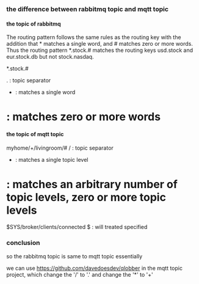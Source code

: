 ### the difference between rabbitmq topic and mqtt topic

#### the topic of rabbitmq
The routing pattern follows the same rules as the routing key with the addition 
that * matches a single word, and # matches zero or more words.
Thus the routing pattern *.stock.# matches the routing keys usd.stock 
and eur.stock.db but not stock.nasdaq.

*.stock.#

. : topic separator
* : matches a single word
# : matches zero or more words

#### the topic of mqtt topic

myhome/+/livingroom/#
/ : topic separator
+ : matches a single topic level
# : matches an arbitrary number of topic levels, zero or more topic levels


$SYS/broker/clients/connected
$ : will treated specified

### conclusion
so the rabbitmq topic is same to mqtt topic essentially

we can use https://github.com/davedoesdev/qlobber in the mqtt topic project,
which change the '/' to '.' and change the '*' to '+'

